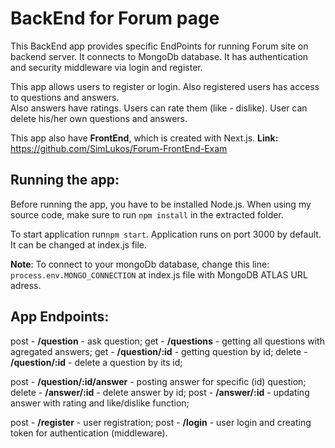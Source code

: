 # BackEnd for Forum page

This BackEnd app provides specific EndPoints for running Forum site on backend server. It connects to MongoDb database. It has authentication and security middleware via login and register.

This app allows users to register or login. Also registered users has access to questions and answers.  
Also answers have ratings. Users can rate them (like - dislike). User can delete his/her own questions and answers.

This app also have **FrontEnd**, which is created with Next.js. **Link:** https://github.com/SimLukos/Forum-FrontEnd-Exam

## Running the app:

Before running the app, you have to be installed Node.js.
When using my source code, make sure to run
`npm install` in the extracted folder.

To start application run`npm start`.
Application runs on port 3000 by default. It can be changed at index.js file.

**Note**: To connect to your mongoDb database, change this line: `process.env.MONGO_CONNECTION` at index.js file with MongoDB ATLAS URL adress.

## App Endpoints:

post - **/question** - ask question;
get - **/questions** - getting all questions with agregated answers;
get - **/question/:id** - getting question by id;
delete - **/question/:id** - delete a question by its id;

post - **/question/:id/answer** - posting answer for specific (id) question;
delete - **/answer/:id** - delete answer by id;
post - **/answer/:id** - updating answer with rating and like/dislike function;

post - **/register** - user registration;
post - **/login** - user login and creating token for authentication (middleware).
